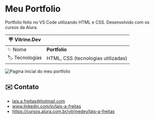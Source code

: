 # Meu Portfolio

Portfolio feito no VS Code utilizando HTML e CSS. Desenvolvido com os cursos da Alura.

| :placard: Vitrine.Dev |     |
| -------------  | --- |
| :sparkles: Nome        | **Portfolio**
| :label: Tecnologias | HTML, CSS (tecnologias utilizadas)

<!-- Inserir imagem com a #vitrinedev ao final do link -->
![Pagina inicial do meu portfolio](https://github.com/laisaf7/portfolio/assets/137813392/3ca78fb0-f4a9-45fa-9a04-bccb8b8b935e#vitrinedev)

## ✉️ Contato
- lais.a.freitas@hotmail.com
- www.linkedin.com/in/lais-a-freitas
- https://cursos.alura.com.br/vitrinedev/lais-a-freitas
